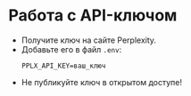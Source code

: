 # Работа с API-ключом

- Получите ключ на сайте Perplexity.
- Добавьте его в файл `.env`:
  ```
  PPLX_API_KEY=ваш_ключ
  ```
- Не публикуйте ключ в открытом доступе! 